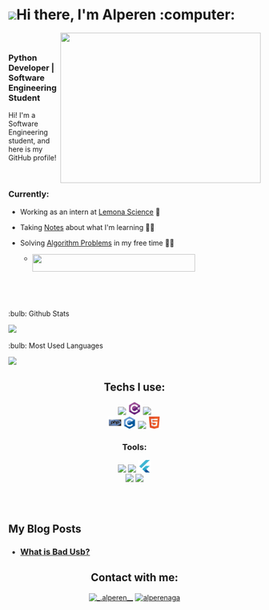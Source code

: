 <h1 align="left"><img src="https://raw.githubusercontent.com/MartinHeinz/MartinHeinz/master/wave.gif" height="32" />Hi there, I'm Alperen :computer:</h1>

<img src="https://media.giphy.com/media/iIqmM5tTjmpOB9mpbn/giphy.gif?cid=790b761110123f073736663fcd84311e0805e0295912e063&rid=giphy.gif&ct=g" align="right" width="400" height="300">

<br>

<h3 align="Left"> Python Developer | Software Engineering Student</h3>

<font>Hi! I'm a Software Engineering student, and here is my GitHub profile!</font>

<br>

<h3> Currently: </h3>

<font>  
  
  - Working as an intern at [Lemona Science](https://github.com/Alperencode/Lemona-Science) 🍋
  - Taking [Notes](https://github.com/Alperencode/Notes) about what I'm learning ✍🏼
  - Solving [Algorithm Problems](https://github.com/Alperencode/Algorithm-Solutions) in my free time 👨‍💻
  
    - <a href="https://www.codewars.com/users/Alperencode"> <img align="left" src="https://www.codewars.com/users/Alperencode/badges/large" height=35 width=325> </a>
  
</font>

<br>

<!--- 
[![Typing SVG](https://readme-typing-svg.herokuapp.com?font=Comfortaa&color=%2399CF6D&center=true&vCenter=true&lines=I'm+currently+learning+Flutter;and+keep+solving+Algorithm+problems+)](https://github.com/Alperencode/Flutter) 
--->

<br><br>

<p align="left">:bulb: Github Stats</p>
<img src="https://github-readme-stats.vercel.app/api?username=alperencode&theme=gruvbox&show_icons=true">

<p align="left">:bulb: Most Used Languages </p>
<img src="https://github-readme-stats.vercel.app/api/top-langs/?username=alperencode&layout=compact&theme=gruvbox">

<br>

<h2 align="center">Techs I use:</h2>

<p align="center">
<code><img width="10%" src="https://www.vectorlogo.zone/logos/python/python-ar21.svg"></code>
<code><img width="5%" src="https://raw.githubusercontent.com/devicons/devicon/master/icons/csharp/csharp-original.svg"></code>
<code><img width="13%" src="https://www.vectorlogo.zone/logos/dartlang/dartlang-ar21.svg"></code>
<br>
<code><img width="5%" src="https://raw.githubusercontent.com/devicons/devicon/master/icons/php/php-original.svg"></code>
<code><img width="5%" src="https://raw.githubusercontent.com/devicons/devicon/master/icons/c/c-original.svg"></code>
<code><img width="10%" src="https://www.vectorlogo.zone/logos/arduino/arduino-ar21.svg"></code>
<code><img width="5%" src="https://raw.githubusercontent.com/devicons/devicon/master/icons/html5/html5-original.svg"></code>
</p>
<h3 align="center">Tools:</h3>
<p align="center">
<code><img width="10%" src="https://www.vectorlogo.zone/logos/visualstudio_code/visualstudio_code-ar21.svg"></code>
<code><img width="10%" src="https://www.vectorlogo.zone/logos/unity3d/unity3d-ar21.svg"></code>
<code><img width="5%" src="https://raw.githubusercontent.com/devicons/devicon/master/icons/flutter/flutter-original.svg"></code>
<br>
<code><img width="10%" src="https://www.vectorlogo.zone/logos/git-scm/git-scm-ar21.svg"></code>
<code><img width="5%" src="https://www.vectorlogo.zone/logos/linux/linux-icon.svg"></code>
</p>

<br>
<br>


## My Blog Posts
<ul>
<li>

### [What is Bad Usb?](https://medium.com/@alperenaga/bad-usb-5a0cd2790e09)

</li>
</ul>

<h2 align="center">Contact with me:</h2>
<p align="center">
<a href="https://www.instagram.com/_.alperen__" target="blank"><img align="center" src="https://www.vectorlogo.zone/logos/instagram/instagram-ar21.svg" alt="_.alperen__" width="10%" /></a>
<a href="https://www.linkedin.com/in/alperenaga/" target="blank"><img align="center" src="https://www.vectorlogo.zone/logos/linkedin/linkedin-ar21.svg" alt="alperenaga" width="10%" /></a>
</p>


[linkedin]: https://www.linkedin.com/in/alperenaga
[instagram]: https://www.instagram.com/_.alperen__/

